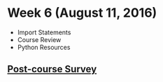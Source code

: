 # Week 6 (August 11, 2016)

* Import Statements
* Course Review
* Python Resources

## [Post-course Survey](https://goo.gl/forms/IZcgikXYelI34xxk1)
